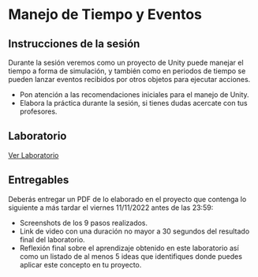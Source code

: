 # Manejo de Tiempo y Eventos

## Instrucciones de la sesión
Durante la sesión veremos como un proyecto de Unity puede manejar el tiempo a forma de simulación, y también como en periodos de tiempo se pueden lanzar eventos recibidos por otros objetos para ejecutar acciones.

- Pon atención a las recomendaciones iniciales para el manejo de Unity.
- Elabora la práctica durante la sesión, si tienes dudas acercate con tus profesores.


## Laboratorio
[Ver Laboratorio](/graphics/labs/guides/3_time_manager.md)

## Entregables
Deberás entregar un PDF de lo elaborado en el proyecto que contenga lo siguiente a más tardar el viernes 11/11/2022 antes de las 23:59:
- Screenshots de los 9 pasos realizados.
- Link de video con una duración no mayor a 30 segundos del resultado final del laboratorio.
- Reflexión final sobre el aprendizaje obtenido en este laboratorio así como un listado de al menos 5 ideas que identifiques donde puedes aplicar este concepto en tu proyecto.
